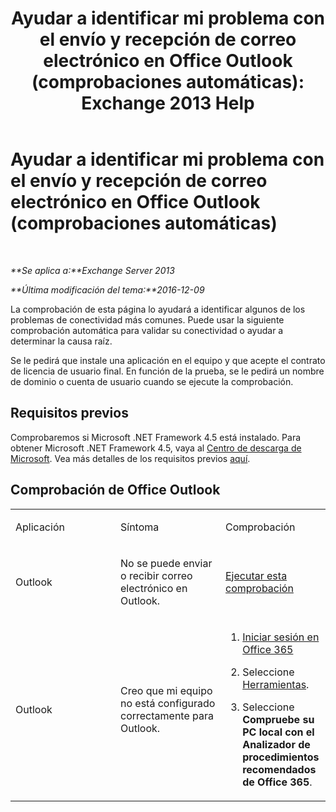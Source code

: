﻿---
title: 'Ayudar a identificar mi problema con el envío y recepción de correo electrónico en Office Outlook (comprobaciones automáticas): Exchange 2013 Help'
TOCTitle: Ayudar a identificar mi problema con el envío y recepción de correo electrónico en Office Outlook (comprobaciones automáticas)
ms:assetid: 0de16c79-807a-4cae-9097-22dd61a157b4
ms:mtpsurl: https://technet.microsoft.com/es-es/library/Dn793609(v=EXCHG.150)
ms:contentKeyID: 62630013
ms.date: 04/23/2018
mtps_version: v=EXCHG.150
ms.translationtype: HT
---

# Ayudar a identificar mi problema con el envío y recepción de correo electrónico en Office Outlook (comprobaciones automáticas)

 

_**Se aplica a:**Exchange Server 2013_

_**Última modificación del tema:**2016-12-09_

La comprobación de esta página lo ayudará a identificar algunos de los problemas de conectividad más comunes. Puede usar la siguiente comprobación automática para validar su conectividad o ayudar a determinar la causa raíz.

Se le pedirá que instale una aplicación en el equipo y que acepte el contrato de licencia de usuario final. En función de la prueba, se le pedirá un nombre de dominio o cuenta de usuario cuando se ejecute la comprobación.

## Requisitos previos

Comprobaremos si Microsoft .NET Framework 4.5 está instalado. Para obtener Microsoft .NET Framework 4.5, vaya al [Centro de descarga de Microsoft](https://www.microsoft.com/es-es/download/details.aspx?id=30653). Vea más detalles de los requisitos previos [aquí](https://technet.microsoft.com/library/jj851141\(v=exchg.80\).aspx).

## Comprobación de Office Outlook


<table>
<colgroup>
<col style="width: 33%" />
<col style="width: 33%" />
<col style="width: 33%" />
</colgroup>
<tbody>
<tr class="odd">
<td><p>Aplicación</p></td>
<td><p>Síntoma</p></td>
<td><p>Comprobación</p></td>
</tr>
<tr class="even">
<td><p>Outlook</p></td>
<td><p>No se puede enviar o recibir correo electrónico en Outlook.</p></td>
<td><p><a href="https://go.microsoft.com/fwlink/?linkid=313775">Ejecutar esta comprobación</a></p></td>
</tr>
<tr class="odd">
<td><p>Outlook</p></td>
<td><p>Creo que mi equipo no está configurado correctamente para Outlook.</p></td>
<td><ol>
<li><p><a href="https://portal.microsoftonline.com/">Iniciar sesión en Office 365</a></p></li>
<li><p>Seleccione <a href="https://portal.microsoftonline.com/tools">Herramientas</a>.</p></li>
<li><p>Seleccione <strong>Compruebe su PC local con el Analizador de procedimientos recomendados de Office 365</strong>.</p></li>
</ol></td>
</tr>
</tbody>
</table>

